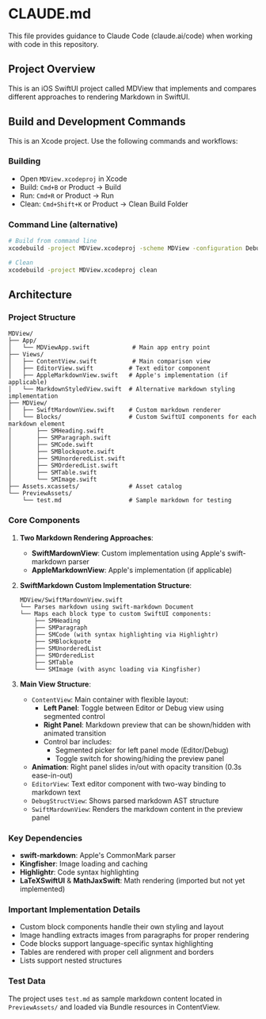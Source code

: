 # CLAUDE.md

This file provides guidance to Claude Code (claude.ai/code) when working with code in this repository.

## Project Overview

This is an iOS SwiftUI project called MDView that implements and compares different approaches to rendering Markdown in SwiftUI.

## Build and Development Commands

This is an Xcode project. Use the following commands and workflows:

### Building
- Open `MDView.xcodeproj` in Xcode
- Build: `Cmd+B` or Product → Build
- Run: `Cmd+R` or Product → Run
- Clean: `Cmd+Shift+K` or Product → Clean Build Folder

### Command Line (alternative)
```bash
# Build from command line
xcodebuild -project MDView.xcodeproj -scheme MDView -configuration Debug build

# Clean
xcodebuild -project MDView.xcodeproj clean
```

## Architecture

### Project Structure

```
MDView/
├── App/
│   └── MDViewApp.swift            # Main app entry point
├── Views/
│   ├── ContentView.swift          # Main comparison view
│   ├── EditorView.swift          # Text editor component
│   ├── AppleMarkdownView.swift   # Apple's implementation (if applicable)
│   └── MarkdownStyledView.swift  # Alternative markdown styling implementation
├── MDView/
│   ├── SwiftMardownView.swift    # Custom markdown renderer
│   └── Blocks/                   # Custom SwiftUI components for each markdown element
│       ├── SMHeading.swift
│       ├── SMParagraph.swift
│       ├── SMCode.swift
│       ├── SMBlockquote.swift
│       ├── SMUnorderedList.swift
│       ├── SMOrderedList.swift
│       ├── SMTable.swift
│       └── SMImage.swift
├── Assets.xcassets/              # Asset catalog
└── PreviewAssets/
    └── test.md                   # Sample markdown for testing
```

### Core Components

1. **Two Markdown Rendering Approaches**:
   - **SwiftMardownView**: Custom implementation using Apple's swift-markdown parser
   - **AppleMarkdownView**: Apple's implementation (if applicable)

2. **SwiftMarkdown Custom Implementation Structure**:
   ```
   MDView/SwiftMardownView.swift
   └── Parses markdown using swift-markdown Document
   └── Maps each block type to custom SwiftUI components:
       ├── SMHeading
       ├── SMParagraph
       ├── SMCode (with syntax highlighting via Highlightr)
       ├── SMBlockquote
       ├── SMUnorderedList
       ├── SMOrderedList
       ├── SMTable
       └── SMImage (with async loading via Kingfisher)
   ```

3. **Main View Structure**:
   - `ContentView`: Main container with flexible layout:
     - **Left Panel**: Toggle between Editor or Debug view using segmented control
     - **Right Panel**: Markdown preview that can be shown/hidden with animated transition
     - Control bar includes:
       - Segmented picker for left panel mode (Editor/Debug)
       - Toggle switch for showing/hiding the preview panel
   - **Animation**: Right panel slides in/out with opacity transition (0.3s ease-in-out)
   - `EditorView`: Text editor component with two-way binding to markdown text
   - `DebugStructView`: Shows parsed markdown AST structure
   - `SwiftMardownView`: Renders the markdown content in the preview panel

### Key Dependencies

- **swift-markdown**: Apple's CommonMark parser
- **Kingfisher**: Image loading and caching
- **Highlightr**: Code syntax highlighting
- **LaTeXSwiftUI** & **MathJaxSwift**: Math rendering (imported but not yet implemented)

### Important Implementation Details

- Custom block components handle their own styling and layout
- Image handling extracts images from paragraphs for proper rendering
- Code blocks support language-specific syntax highlighting
- Tables are rendered with proper cell alignment and borders
- Lists support nested structures

### Test Data

The project uses `test.md` as sample markdown content located in `PreviewAssets/` and loaded via Bundle resources in ContentView.
